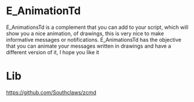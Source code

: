 # E_AnimationTd

E_AnimationsTd is a complement that you can add to your script, which will show you a nice animation, of drawings,
this is very nice to make informative messages or notifications. E_AnimationsTd has the objective that you can animate
your messages written in drawings and have a different version of it, I hope you like it

# Lib

https://github.com/Southclaws/zcmd
